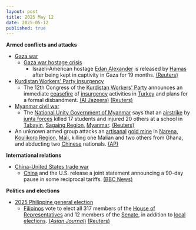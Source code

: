 ```yaml
---
layout: post
title: 2025 May 12
date: 2025-05-12
published: true
---
```



**Armed conflicts and attacks**

* [Gaza war](https://en.wikipedia.org/wiki/Gaza_war "Gaza war")
  + [Gaza war hostage crisis](https://en.wikipedia.org/wiki/Gaza_war_hostage_crisis "Gaza war hostage crisis")
    - Israeli-American hostage [Edan Alexander](https://en.wikipedia.org/wiki/Edan_Alexander "Edan Alexander") is released by [Hamas](https://en.wikipedia.org/wiki/Hamas "Hamas") after being kept in captivity in Gaza for 19 months. [(Reuters)](https://www.reuters.com/world/middle-east/israel-says-not-committed-hamas-ceasefire-only-safe-corridor-us-hostage-release-2025-05-12/)
* [Kurdistan Workers' Party insurgency](https://en.wikipedia.org/wiki/Kurdistan_Workers%27_Party_insurgency "Kurdistan Workers' Party insurgency")
  + The 12th Congress of the [Kurdistan Workers' Party](https://en.wikipedia.org/wiki/Kurdistan_Workers%27_Party "Kurdistan Workers' Party") announces an immediate [ceasefire](https://en.wikipedia.org/wiki/Ceasefire "Ceasefire") of [insurgency](https://en.wikipedia.org/wiki/Insurgency "Insurgency") activities in [Turkey](https://en.wikipedia.org/wiki/Turkey "Turkey") and plans for a formal disbandment. [(Al Jazeera)](https://www.aljazeera.com/news/2025/5/12/kurdish-pkk-to-disband-potentially-ending-decades-of-conflict-turkey) [(Reuters)](https://www.reuters.com/world/middle-east/kurdish-pkk-dissolves-after-decades-struggle-with-turkey-news-agency-close-2025-05-12/)
* [Myanmar civil war](https://en.wikipedia.org/wiki/Myanmar_civil_war_%282021%E2%80%93present%29 "Myanmar civil war (2021–present)")
  + The [National Unity Government of Myanmar](https://en.wikipedia.org/wiki/National_Unity_Government_of_Myanmar "National Unity Government of Myanmar") says that an [airstrike](https://en.wikipedia.org/wiki/Airstrike "Airstrike") by [junta forces](https://en.wikipedia.org/wiki/Tatmadaw "Tatmadaw") killed 17 students and injured 20 others at a school in [Tabayin](https://en.wikipedia.org/wiki/Tabayin "Tabayin"), [Sagaing Region](https://en.wikipedia.org/wiki/Sagaing_Region "Sagaing Region"), [Myanmar](https://en.wikipedia.org/wiki/Myanmar "Myanmar"). [(Reuters)](https://www.reuters.com/world/asia-pacific/myanmar-opposition-says-junta-airstrike-kills-17-school-children-2025-05-12/)
* An unknown armed group attacks an [artisanal](https://en.wikipedia.org/wiki/Artisanal_mining "Artisanal mining") [gold mine](https://en.wikipedia.org/wiki/Gold_mine "Gold mine") in [Narena](https://en.wikipedia.org/wiki/Narena "Narena"), [Koulikoro Region](https://en.wikipedia.org/wiki/Koulikoro_Region "Koulikoro Region"), [Mali](https://en.wikipedia.org/wiki/Mali "Mali"), killing one Malian and two others from Ghana, and abducting two [Chinese](https://en.wikipedia.org/wiki/China "China") nationals. [(AP)](https://apnews.com/article/mali-mining-jnim-jihadists-sahara-narena-chinese-559b12181b7a705c384a898b7d26b99c)

**International relations**

* [China–United States trade war](https://en.wikipedia.org/wiki/China%E2%80%93United_States_trade_war "China–United States trade war")
  + [China](https://en.wikipedia.org/wiki/China "China") and the U.S. release a joint statement announcing a 90-day pause in some reciprocal tariffs. [(BBC News)](https://www.bbc.com/news/articles/czx0ry7kdk5o)

**Politics and elections**

* [2025 Philippine general election](https://en.wikipedia.org/wiki/2025_Philippine_general_election "2025 Philippine general election")
  + [Filipinos](https://en.wikipedia.org/wiki/Filipinos "Filipinos") vote to elect all 317 members of the [House of Representatives](https://en.wikipedia.org/wiki/House_of_Representatives_of_the_Philippines "House of Representatives of the Philippines") and 12 members of the [Senate](https://en.wikipedia.org/wiki/Senate_of_the_Philippines "Senate of the Philippines"), in addition to [local elections](https://en.wikipedia.org/wiki/2025_Philippine_local_elections "2025 Philippine local elections"). [(*Asian Journal*)](https://asianjournal.com/philippines/philippines-2025-midterm-elections-high-stakes-shifting-alliances-a-test-of-leadership/) [(Reuters)](https://www.reuters.com/world/asia-pacific/philippines-votes-high-stakes-midterms-amid-marcos-duterte-showdown-2025-05-11/)
